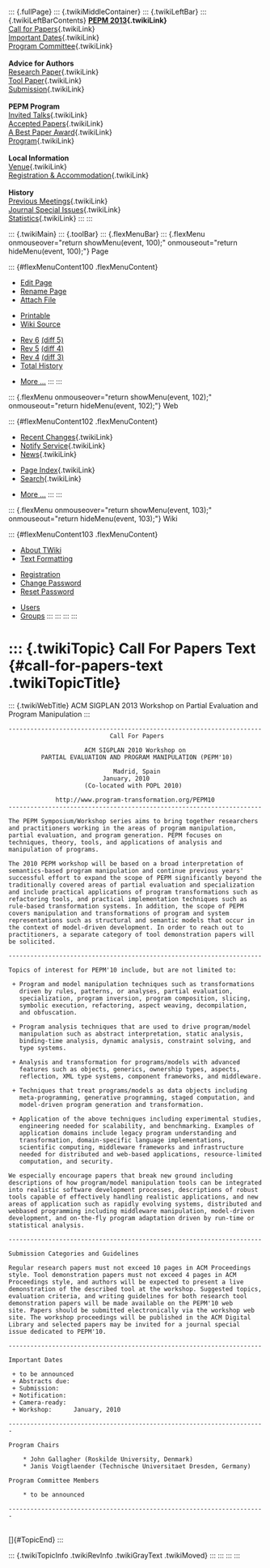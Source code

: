 ::: {.fullPage}
::: {.twikiMiddleContainer}
::: {.twikiLeftBar}
::: {.twikiLeftBarContents}
**[PEPM 2013](WebHome){.twikiLink}**\
[Call for Papers](CallForPapers){.twikiLink}\
[Important Dates](ImportantDates){.twikiLink}\
[Program Committee](ProgramCommittee){.twikiLink}\
\
**Advice for Authors**\
[Research Paper](ResearchPaperAdvice){.twikiLink}\
[Tool Paper](ToolPaperAdvice){.twikiLink}\
[Submission](PaperSubmission){.twikiLink}\
\
**PEPM Program**\
[Invited Talks](InvitedTalks){.twikiLink}\
[Accepted Papers](AcceptedPapers){.twikiLink}\
[A Best Paper Award](ABestPaperAward){.twikiLink}\
[Program](Program){.twikiLink}\
\
**Local Information**\
[Venue](WorkshopVenue){.twikiLink}\
[Registration & Accommodation](RegistrationAndAccomodation){.twikiLink}\
\
**History**\
[Previous Meetings](PreviousMeetings){.twikiLink}\
[Journal Special Issues](SpecialIssues){.twikiLink}\
[Statistics](HistoricalStatistics){.twikiLink}
:::
:::

::: {.twikiMain}
::: {.toolBar}
::: {.flexMenuBar}
::: {.flexMenu onmouseover="return showMenu(event, 100);" onmouseout="return hideMenu(event, 100);"}
Page

::: {#flexMenuContent100 .flexMenuContent}
-   [Edit
    Page](http://www.program-transformation.org/edit/PEPM13/CallForPapersText?t=1536828978)
-   [Rename
    Page](http://www.program-transformation.org/rename/PEPM13/CallForPapersText)
-   [Attach
    File](http://www.program-transformation.org/attach/PEPM13/CallForPapersText)

<!-- -->

-   [Printable](http://www.program-transformation.org/view/PEPM13/CallForPapersText?skin=print.pattern)
-   [Wiki
    Source](http://www.program-transformation.org/view/PEPM13/CallForPapersText?skin=text&raw=on&contenttype=text/plain)

<!-- -->

-   [Rev
    6](http://www.program-transformation.org/view/PEPM13/CallForPapersText?rev=1.6)
    [(diff 5)](http://www.program-transformation.org/rdiff/PEPM13/CallForPapersText?rev1=1.6&rev2=1.5)
-   [Rev
    5](http://www.program-transformation.org/view/PEPM13/CallForPapersText?rev=1.5)
    [(diff 4)](http://www.program-transformation.org/rdiff/PEPM13/CallForPapersText?rev1=1.5&rev2=1.4)
-   [Rev
    4](http://www.program-transformation.org/view/PEPM13/CallForPapersText?rev=1.4)
    [(diff 3)](http://www.program-transformation.org/rdiff/PEPM13/CallForPapersText?rev1=1.4&rev2=1.3)
-   [Total
    History](http://www.program-transformation.org/rdiff/PEPM13/CallForPapersText)

<!-- -->

-   [More
    \...](http://www.program-transformation.org/oops/PEPM13/CallForPapersText?template=oopsmore&param1=1.6&param2=1.6)
:::
:::

::: {.flexMenu onmouseover="return showMenu(event, 102);" onmouseout="return hideMenu(event, 102);"}
Web

::: {#flexMenuContent102 .flexMenuContent}
-   [Recent Changes](WebChanges){.twikiLink}
-   [Notify Service](WebNotify){.twikiLink}
-   [News](WebNews){.twikiLink}

<!-- -->

-   [Page Index](WebIndex){.twikiLink}
-   [Search](WebSearch){.twikiLink}

<!-- -->

-   [More
    \...](http://www.program-transformation.org/oops/PEPM13/CallForPapersText?template=oopsmore&param1=1.6&param2=1.6)
:::
:::

::: {.flexMenu onmouseover="return showMenu(event, 103);" onmouseout="return hideMenu(event, 103);"}
Wiki

::: {#flexMenuContent103 .flexMenuContent}
-   [About
    TWiki](http://www.program-transformation.org/view/TWiki/WebHome)
-   [Text
    Formatting](http://www.program-transformation.org/view/TWiki/TextFormattingRules)

<!-- -->

-   [Registration](http://www.program-transformation.org/view/TWiki/TWikiRegistration)
-   [Change
    Password](http://www.program-transformation.org/view/TWiki/ChangePassword)
-   [Reset
    Password](http://www.program-transformation.org/view/TWiki/ResetPassword)

<!-- -->

-   [Users](http://www.program-transformation.org/view/Main/TWikiUsers)
-   [Groups](http://www.program-transformation.org/view/Main/TWikiGroups)
:::
:::
:::
:::

::: {.twikiTopic}
Call For Papers Text {#call-for-papers-text .twikiTopicTitle}
====================

::: {.twikiWebTitle}
ACM SIGPLAN 2013 Workshop on Partial Evaluation and Program Manipulation
:::

    ----------------------------------------------------------------------
                                Call For Papers 

                         ACM SIGPLAN 2010 Workshop on 
             PARTIAL EVALUATION AND PROGRAM MANIPULATION (PEPM'10)

                                 Madrid, Spain
                              January, 2010 
                         (Co-located with POPL 2010)

                 http://www.program-transformation.org/PEPM10
    ----------------------------------------------------------------------

    The PEPM Symposium/Workshop series aims to bring together researchers
    and practitioners working in the areas of program manipulation,
    partial evaluation, and program generation. PEPM focuses on
    techniques, theory, tools, and applications of analysis and
    manipulation of programs.

    The 2010 PEPM workshop will be based on a broad interpretation of
    semantics-based program manipulation and continue previous years'
    successful effort to expand the scope of PEPM significantly beyond the
    traditionally covered areas of partial evaluation and specialization
    and include practical applications of program transformations such as
    refactoring tools, and practical implementation techniques such as
    rule-based transformation systems. In addition, the scope of PEPM
    covers manipulation and transformations of program and system
    representations such as structural and semantic models that occur in
    the context of model-driven development. In order to reach out to
    practitioners, a separate category of tool demonstration papers will
    be solicited.

    ----------------------------------------------------------------------

    Topics of interest for PEPM'10 include, but are not limited to:

     + Program and model manipulation techniques such as transformations
       driven by rules, patterns, or analyses, partial evaluation,
       specialization, program inversion, program composition, slicing, 
       symbolic execution, refactoring, aspect weaving, decompilation, 
       and obfuscation. 

     + Program analysis techniques that are used to drive program/model
       manipulation such as abstract interpretation, static analysis,
       binding-time analysis, dynamic analysis, constraint solving, and
       type systems.

     + Analysis and transformation for programs/models with advanced
       features such as objects, generics, ownership types, aspects,
       reflection, XML type systems, component frameworks, and middleware.

     + Techniques that treat programs/models as data objects including
       meta-programming, generative programming, staged computation, and
       model-driven program generation and transformation.

     + Application of the above techniques including experimental studies,
       engineering needed for scalability, and benchmarking. Examples of
       application domains include legacy program understanding and
       transformation, domain-specific language implementations,
       scientific computing, middleware frameworks and infrastructure
       needed for distributed and web-based applications, resource-limited
       computation, and security.

    We especially encourage papers that break new ground including
    descriptions of how program/model manipulation tools can be integrated
    into realistic software development processes, descriptions of robust
    tools capable of effectively handling realistic applications, and new
    areas of application such as rapidly evolving systems, distributed and
    webbased programming including middleware manipulation, model-driven
    development, and on-the-fly program adaptation driven by run-time or
    statistical analysis.

    ----------------------------------------------------------------------

    Submission Categories and Guidelines

    Regular research papers must not exceed 10 pages in ACM Proceedings
    style. Tool demonstration papers must not exceed 4 pages in ACM
    Proceedings style, and authors will be expected to present a live
    demonstration of the described tool at the workshop. Suggested topics,
    evaluation criteria, and writing guidelines for both research tool
    demonstration papers will be made available on the PEPM'10 web
    site. Papers should be submitted electronically via the workshop web
    site. The workshop proceedings will be published in the ACM Digital
    Library and selected papers may be invited for a journal special
    issue dedicated to PEPM'10.

    ----------------------------------------------------------------------

    Important Dates 

     + to be announced
     + Abstracts due:  
     + Submission:    
     + Notification:   
     + Camera-ready:   
     + Workshop:      January, 2010 

    -----------------------------------------------------------------------

    Program Chairs

        * John Gallagher (Roskilde University, Denmark)
        * Janis Voigtlaender (Technische Universitaet Dresden, Germany)

    Program Committee Members

        * to be announced

    -----------------------------------------------------------------------

\
[]{#TopicEnd}
:::

::: {.twikiTopicInfo .twikiRevInfo .twikiGrayText .twikiMoved}
:::
:::
:::
:::
